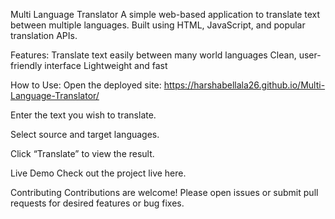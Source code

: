 Multi Language Translator
A simple web-based application to translate text between multiple languages. Built using HTML, JavaScript, and popular translation APIs.

Features:
Translate text easily between many world languages
Clean, user-friendly interface
Lightweight and fast

How to Use:
Open the deployed site:
https://harshabellala26.github.io/Multi-Language-Translator/

Enter the text you wish to translate.

Select source and target languages.

Click “Translate” to view the result.

Live Demo
Check out the project live here.

Contributing
Contributions are welcome! Please open issues or submit pull requests for desired features or bug fixes.
